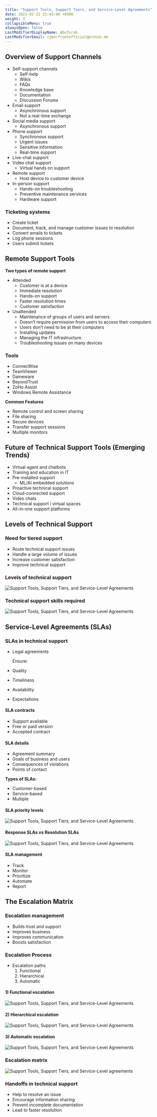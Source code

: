 ```yaml
---
title: "Support Tools, Support Tiers, and Service-Level Agreements"
date: 2023-02-22 15:43:00 +0500
weight: 3
collapsibleMenu: true
alwaysOpen: false
LastModifierDisplayName: AbuTurab
LastModifierEmail: cyberfrontofficial@proton.me
---
```


## **Overview of Support Channels**

- Self-support channels
	- Self-help
	- Wikis
	- FAQs
	- Knowledge base
	- Documentation
	- Discussion Forums
- Email support
	- Asynchronous support
	- Not a real-time exchange
- Social media support
	- Asynchronous support
- Phone support
	- Synchronous support
	- Urgent issues
	- Sensitive information
	- Real-time support
- Live-chat support
- Video chat support
	- Virtual hands on support
- Remote support
	- Host device to customer device
- In-person support
	- Hands-on troubleshooting
	- Preventive maintenance services
	- Hardware support

### Ticketing systems

- Create ticket
- Document, track, and manage customer issues to resolution
- Convert emails to tickets
- Log phone sessions
- Users submit tickets

## **Remote Support Tools**
  
  **Two types of remote support**
- Attended
	- Customer is at a device
	- Immediate resolution
	- Hands-on support
	- Faster resolution times
	- Customer satisfaction
- Unattended
	- Maintenance of groups of users and servers
	- Doesn’t require permission from users to access their computers
	- Users don’t need to be at their computers
	- Installing updates
	- Managing the IT infrastructure
	- Troubleshooting issues on many devices

### Tools

- ConnecWise
- TeamViewer
- Dameware
- BeyondTrust
- ZoHo Assist
- Windows Remote Assistance
  
**Common Features**
- Remote control and screen sharing
- File sharing
- Secure devices
- Transfer support sessions
- Multiple monitors

## **Future of Technical Support Tools (Emerging Trends)**

- Virtual agent and chatbots
- Training and education in IT
- Pre-installed support
	- ML/AI embedded solutions
- Proactive technical support
- Cloud-connected support
- Video chats
- Technical support i virtual spaces
- All-in-one support platforms

## **Levels of Technical Support**

### Need for tiered support

- Route technical support issues
- Handle a large volume of issues
- Increase customer satisfaction
- Improve technical support

### Levels of technical support
  
  ![Support Tools, Support Tiers, and Service-Level Agreements](/notes/ibm-it-support/Support%20Tools,%20Support%20Tiers,%20and%20Service-Level%20Agreements.webp)
  
### Technical support skills required
  
  ![Support Tools, Support Tiers, and Service-Level Agreements](/notes/ibm-it-support/Support%20Tools,%20Support%20Tiers,%20and%20Service-Level%20Agreements-1.webp)
  
## **Service-Level Agreements (SLAs)**

### **SLAs in technical support**

- Legal agreements
  
  Ensure:
- Quality
- Timeliness
- Availability
- Expectations

#### SLA contracts

- Support available
- Free or paid version
- Accepted contract

#### SLA details

- Agreement summary
- Goals of business and users
- Consequences of violations
- Points of contact
  
**Types of SLAs:**
- Customer-based
- Service-based
- Multiple

#### SLA priority levels
  
  ![Support Tools, Support Tiers, and Service-Level Agreements](/notes/ibm-it-support/Support%20Tools,%20Support%20Tiers,%20and%20Service-Level%20Agreements-2.webp)
  
#### Response SLAs vs Resolution SLAs
  
  ![Support Tools, Support Tiers, and Service-Level Agreements](/notes/ibm-it-support/Support%20Tools,%20Support%20Tiers,%20and%20Service-Level%20Agreements-3.webp)
  
#### SLA management

- Track
- Monitor
- Prioritize
- Automate
- Report

## **The Escalation Matrix**

### Escalation management

- Builds trust and support
- Improves business
- Improves communication
- Boosts satisfaction

### **Escalation Process**

- Escalation paths
  1) Functional
  2) Hierarchical
  3) Automatic

#### 1) Functional escalation
  
  ![Support Tools, Support Tiers, and Service-Level Agreements](/notes/ibm-it-support/Support%20Tools,%20Support%20Tiers,%20and%20Service-Level%20Agreements-4.webp)
  
#### 2) Hierarchical escalation
  
  ![Support Tools, Support Tiers, and Service-Level Agreements](/notes/ibm-it-support/Support%20Tools,%20Support%20Tiers,%20and%20Service-Level%20Agreements-5.webp)
  
#### 3) Automatic escalation
  
  ![Support Tools, Support Tiers, and Service-Level Agreements](/notes/ibm-it-support/Support%20Tools,%20Support%20Tiers,%20and%20Service-Level%20Agreements-6.webp)
  
### Escalation matrix
  
  ![Support Tools, Support Tiers, and Service-Level agreements](/notes/ibm-it-support/Support%20Tools,%20Support%20Tiers,%20and%20Service-Level%20Agreements-7.webp)
  
### Handoffs in technical support

 - Help to resolve an issue
- Encourage information sharing
- Prevent incomplete documentation
- Lead to faster resolution
